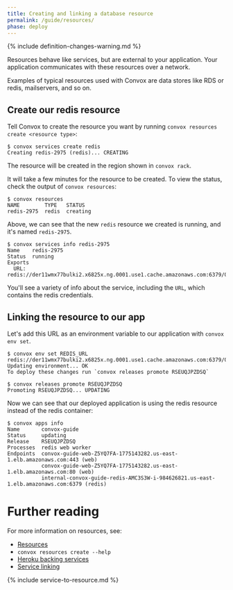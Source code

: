 ```yaml
---
title: Creating and linking a database resource
permalink: /guide/resources/
phase: deploy
---
```


{% include definition-changes-warning.md %}

Resources behave like services, but are external to your application. Your application communicates with these resources over a network.

Examples of typical resources used with Convox are data stores like RDS or redis, mailservers, and so on.

## Create our redis resource

Tell Convox to create the resource you want by running `convox resources create <resource type>`:

```
$ convox services create redis 
Creating redis-2975 (redis)... CREATING
```

The resource will be created in the region shown in `convox rack`.

It will take a few minutes for the resource to be created. To view the status, check the output of `convox resources`:

```
$ convox resources
NAME        TYPE   STATUS
redis-2975  redis  creating
```

Above, we can see that the new `redis` resource we created is running, and it's named `redis-2975`.

```
$ convox services info redis-2975
Name    redis-2975
Status  running
Exports
  URL: redis://der11wmx77bulki2.x6825x.ng.0001.use1.cache.amazonaws.com:6379/0

```

You'll see a variety of info about the service, including the `URL`, which contains the redis credentials.


## Linking the resource to our app

Let's add this URL as an environment variable to our application with `convox env set`.

```
$ convox env set REDIS_URL redis://der11wmx77bulki2.x6825x.ng.0001.use1.cache.amazonaws.com:6379/0
Updating environment... OK
To deploy these changes run `convox releases promote RSEUQJPZDSQ`

$ convox releases promote RSEUQJPZDSQ
Promoting RSEUQJPZDSQ... UPDATING
```

Now we can see that our deployed application is using the redis resource instead of the redis container:

```
$ convox apps info
Name       convox-guide
Status     updating
Release    RSEUQJPZDSQ
Processes  redis web worker
Endpoints  convox-guide-web-Z5YQ7FA-1775143282.us-east-1.elb.amazonaws.com:443 (web)
           convox-guide-web-Z5YQ7FA-1775143282.us-east-1.elb.amazonaws.com:80 (web)
           internal-convox-guide-redis-AMC3S3W-i-984626821.us-east-1.elb.amazonaws.com:6379 (redis)
```

# Further reading

For more information on resources, see:

* [Resources](/guide/resources/)
* `convox resources create --help`
* [Heroku backing services](https://12factor.net/backing-services)
* [Service linking](https://convox.com/docs/syslog#service-linking)

{% include service-to-resource.md %}
